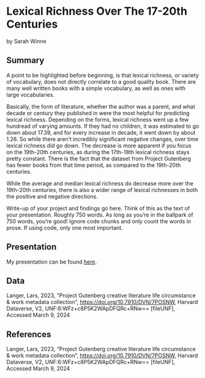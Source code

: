 Lexical Richness Over The 17-20th Centuries
================
by Sarah Winne

## Summary

A point to be highlighted before beginning, is that lexical richness, or
variety of vocabulary, does not directly correlate to a good quality
book. There are many well written books with a simple vocabulary, as
well as ones with large vocabularies.

Basically, the form of literature, whether the author was a parent, and
what decade or century they published in were the most helpful for
predicting lexical richness. Depending on the forms, lexical richness
went up a few hundread of varying amounts. If they had no children, it
was estimated to go down about 17.39, and for every increase in decade,
it went down by about 1.26. So while there aren’t incredibly significant
negative changes, over time lexical richness did go down. The decrease
is more apparent if you focus on the 19th-20th centuries, as during the
17th-18th lexical richness stays pretty constant. There is the fact that
the dataset from Project Gutenberg has fewer books from that time
period, as compared to the 19th-20th centuries.

While the average and median lexical richness do decrease more over the
19th-20th centuries, there is also a wider range of lexical richnesses
in both the positive and negative directions.

Write-up of your project and findings go here. Think of this as the text
of your presentation. Roughly 750 words. As long as you’re in the
ballpark of 750 words, you’re good! Ignore code chunks and only count
the words in prose. If using code, only one most important.

## Presentation

My presentation can be found [here](presentation/presentation.html).

## Data

Langer, Lars, 2023, “Project Gutenberg creative literature life
circumstance & work metadata collection”,
<https://doi.org/10.7910/DVN/7POSNW>, Harvard Dataverse, V2,
UNF:6:WFz+c8P5K2WApDFQRc+RNw== \[fileUNF\], Accessed March 9, 2024

## References

Langer, Lars, 2023, “Project Gutenberg creative literature life
circumstance & work metadata collection”,
<https://doi.org/10.7910/DVN/7POSNW>, Harvard Dataverse, V2,
UNF:6:WFz+c8P5K2WApDFQRc+RNw== \[fileUNF\], Accessed March 9, 2024
